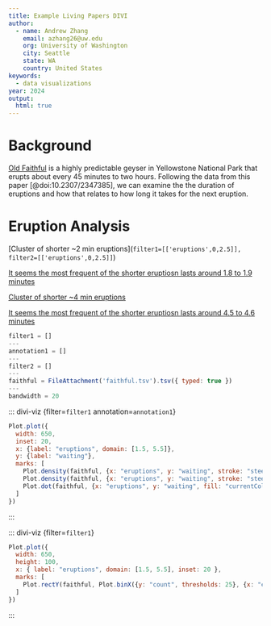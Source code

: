 ```yaml
---
title: Example Living Papers DIVI
author:
  - name: Andrew Zhang
    email: azhang26@uw.edu
    org: University of Washington
    city: Seattle
    state: WA
    country: United States
keywords:
  - data visualizations
year: 2024
output:
  html: true
---
```


# Background

[Old Faithful](https://en.wikipedia.org/wiki/Old_Faithful) is a highly predictable geyser in Yellowstone National Park that erupts about every 45 minutes to two hours. Following the data from this paper [@doi:10.2307/2347385], we can examine the the duration of eruptions and how that relates to how long it takes for the next eruption.

# Eruption Analysis

[Cluster of shorter ~2 min eruptions](`filter1=[['eruptions',0,2.5]], filter2=[['eruptions',0,2.5]]`)

[It seems the most frequent of the shorter eruptiosn lasts around 1.8 to 1.9 minutes](`filter1=[['eruptions',1.8,1.9]]`)

[Cluster of shorter ~4 min eruptions](`filter1=[['eruptions',3.5,5.5]]`)

[It seems the most frequent of the shorter eruptiosn lasts around 4.5 to 4.6 minutes](`filter1=[['eruptions',4.5,4.6]]`)

```js
filter1 = []
---
annotation1 = []
---
filter2 = []
---
faithful = FileAttachment('faithful.tsv').tsv({ typed: true })
---
bandwidth = 20
```
::: divi-viz {filter=`filter1` annotation=`annotation1`}
``` js
Plot.plot({
  width: 650,
  inset: 20,
  x: {label: "eruptions", domain: [1.5, 5.5]},
  y: {label: "waiting"},
  marks: [
    Plot.density(faithful, {x: "eruptions", y: "waiting", stroke: "steelblue", strokeWidth: 0.25, bandwidth}),
    Plot.density(faithful, {x: "eruptions", y: "waiting", stroke: "steelblue", thresholds: 4, bandwidth}),
    Plot.dot(faithful, {x: "eruptions", y: "waiting", fill: "currentColor", r: 1.5})
  ]
})
```
:::

::: divi-viz {filter=`filter1`}
``` js
Plot.plot({
  width: 650,
  height: 100,
  x: { label: "eruptions", domain: [1.5, 5.5], inset: 20 },
  marks: [
    Plot.rectY(faithful, Plot.binX({y: "count", thresholds: 25}, {x: "eruptions", "fill": "steelblue"}))
  ]
})
```
:::

